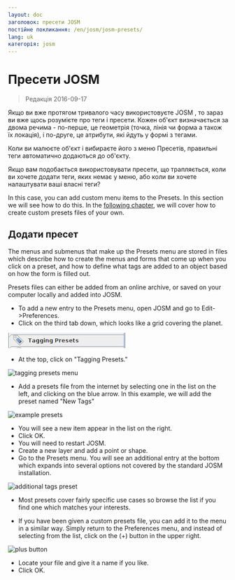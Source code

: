 ```yaml
---
layout: doc
заголовок: пресети JOSM
постійне покликання: /en/josm/josm-presets/
lang: uk
категорія: josm
---
```


Пресети JOSM
============

> Редакція 2016-09-17  

Якщо ви вже протягом тривалого часу використовуєте JOSM , то зараз ви вже щось розумієте про теги і пресети. Кожен об'єкт визначається за двома речима - по-перше, це геометрія (точка, лінія чи форма а також їх локація), і по-друге, це атрибути, які йдуть у формі з тегами.   

Коли ви малюєте об'єкт і вибираєте його з меню Пресетів, правильні теги автоматично додаються до об'єкту.   

Якщо вам подобається використовувати пресети, що трапляється, коли ви хочете додати теги, яких немає у меню, або коли ви хочете налаштувати ваші власні теги?   

In this case, you can add custom menu items to the Presets. In this section we will see how to do this. In the [following chapter](/en/josm/creating-presets), we will cover how to create custom presets files of your own.  


Додати пресет
-----------

The menus and submenus that make up the Presets menu are stored in files which describe how to create the menus and forms that come up when you click on a preset, and how to define what tags are added to an object based on how the form is filled out.  

Presets files can either be added from an online archive, or saved on your computer locally and added into JOSM.  

* To add a new entry to the Presets menu, open JOSM and go to Edit->Preferences.  
* Click on the third tab down, which looks like a grid covering the planet.  

![tagging presets tab][]

* At the top, click on "Tagging Presets."  

![tagging presets menu][]

* Add a presets file from the internet by selecting one in the list on 	the left, and clicking on the blue arrow. In this example, we will add the preset named "New Tags"  

![example presets][]

* You will see a new item appear in the list on the right.  
* Click OK.  
* You will need to restart JOSM.  
* Create a new layer and add a point or shape.  
* Go to the Presets menu. You will see an additional entry at the bottom which expands into several options not covered by the standard JOSM installation.  

![additional tags preset][]

* Most presets cover fairly specific use cases so browse the list if you find one which matches your interests.  

* If you have been given a custom presets file, you can add it to the menu in a similar way. Simply return to the Preferences menu, and instead of selecting from the list, click on the (+) button in the upper right.  

![plus button][]

* Locate your file and give it a name if you like.  
* Click OK.  


[tagging presets tab]: /images/josm/tagging-presets-tab.png
[tagging presets menu]: /images/josm/tagging-presets-menu.png
[example presets]: /images/josm/example-presets2.png
[additional tags preset]: /images/josm/new-tags-preset.png
[plus button]: /images/josm/plus-button.png

